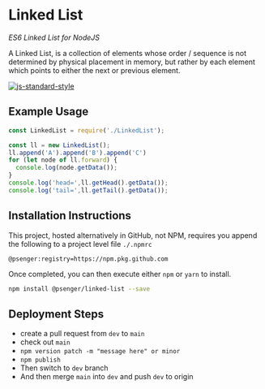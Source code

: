 # Linked List
_ES6 Linked List for NodeJS_

A Linked List, is a collection of elements whose order / sequence is not determined by physical
placement in memory, but rather by each element which points to either the next or previous element.

[![js-standard-style](https://img.shields.io/badge/code%20style-standard-brightgreen.svg)](http://standardjs.com)

<!--START_SECTION:jsdoc-->
<!--END_SECTION:jsdoc-->

## Example Usage

```javascript
const LinkedList = require('./LinkedList');

const ll = new LinkedList();
ll.append('A').append('B').append('C')
for (let node of ll.forward) {
  console.log(node.getData());
}
console.log('head=',ll.getHead().getData());
console.log('tail=',ll.getTail().getData());
```

## Installation Instructions

This project, hosted alternatively in GitHub, not NPM, requires you append the following to a
project level file `./.npmrc`

```
@psenger:registry=https://npm.pkg.github.com
```

Once completed, you can then execute either `npm` or `yarn` to install.

```bash
npm install @psenger/linked-list --save
```

## Deployment Steps

* create a pull request from `dev` to `main`
* check out `main`
* `npm version patch -m "message here" or minor`
* `npm publish`
* Then switch to `dev` branch
* And then merge `main` into `dev` and push `dev` to origin
